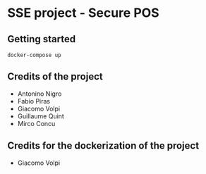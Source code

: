 # SSE project - Secure POS



## Getting started

```console
docker-compose up
```

## Credits of the project
- Antonino Nigro
- Fabio Piras
- Giacomo Volpi
- Guillaume Quint
- Mirco Concu

## Credits for the dockerization of the project
- Giacomo Volpi
